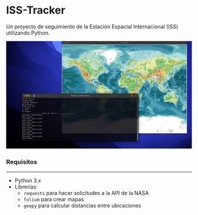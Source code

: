 # ISS-Tracker

Un proyecto de seguimiento de la Estación Espacial Internacional (ISS) utilizando Python.

![Imagen de ejemplo](Demo.png)

### Requisitos
------------

* Python 3.x
* Librerías:
	+ `requests` para hacer solicitudes a la API de la NASA
	+ `folium` para crear mapas
	+ `geopy` para calcular distancias entre ubicaciones
